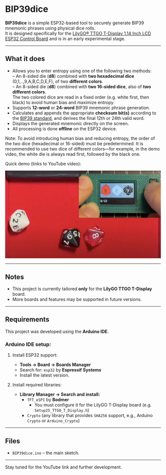 # BIP39dice

**BIP39dice** is a simple ESP32-based tool to securely generate BIP39 mnemonic phrases using physical dice rolls.  
It is designed specifically for the [LilyGO® TTGO T-Display 1.14 Inch LCD ESP32 Control Board](https://lilygo.cc/products/lilygo%C2%AE-ttgo-t-display-1-14-inch-lcd-esp32-control-board) and is in an early experimental stage.

---

## What it does

- Allows you to enter entropy using one of the following two methods:  
  – An 8-sided die (**d8**) combined with **two hexadecimal dice** (0,1,..,9,A,B,C,D,E,F), of two **different colors**.  
  – An 8-sided die (**d8**) combined with **two 16-sided dice**, also of **two different colors**.  
  The two colored dice are read in a fixed order (e.g. white first, then black) to avoid human bias and maximize entropy.
- Supports **12-word** or **24-word** BIP39 mnemonic phrase generation.
- Calculates and appends the appropriate **checksum bit(s)** according to the [BIP39 standard](https://github.com/bitcoin/bips/blob/master/bip-0039.mediawiki), and derives the final 12th or 24th valid word.
- Displays the generated mnemonic directly on the screen.
- All processing is done **offline** on the ESP32 device.

Note: To avoid introducing human bias and reducing entropy, the order of the two dice (hexadecimal or 16-sided) must be predetermined. It is recommended to use two dice of different colors—for example, in the demo video, the white die is always read first, followed by the black one.

Quick demo (links to YouTube video):

<a href="https://youtu.be/SdviQpSpwHA">
  <img src="images/YTdemo010.jpg" alt="Watch the demo" width="640"/>
</a>


---

## Notes

- This project is currently tailored **only** for the **LilyGO TTGO T-Display** board.
- More boards and features may be supported in future versions.

---

## Requirements

This project was developed using the **Arduino IDE**.

### Arduino IDE setup:

1. Install ESP32 support:
   - **Tools → Board → Boards Manager**
   - Search for: `esp32` by **Espressif Systems**
   - Install the latest version.

2. Install required libraries:
   - **Library Manager → Search and install:**
     - `TFT_eSPI` by **Bodmer**
       - You must configure it for the LilyGO T-Display board (e.g. `Setup25_TTGO_T_Display.h`)
     - `Crypto` (any library that provides `SHA256` support, e.g., Arduino `Crypto` or `Arduino_Crypto`)

---

## Files

- `BIP39dice.ino` – the main sketch.

---

Stay tuned for the YouTube link and further development.
